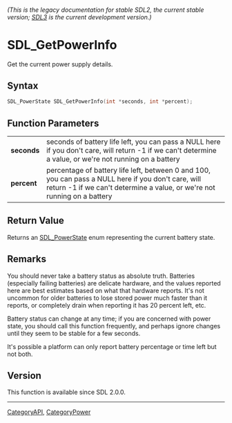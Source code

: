###### (This is the legacy documentation for stable SDL2, the current stable version; [SDL3](https://wiki.libsdl.org/SDL3/) is the current development version.)
# SDL_GetPowerInfo

Get the current power supply details.

## Syntax

```c
SDL_PowerState SDL_GetPowerInfo(int *seconds, int *percent);

```

## Function Parameters

|                 |                                                                                                                                                                                 |
| --------------- | ------------------------------------------------------------------------------------------------------------------------------------------------------------------------------- |
| **seconds**     | seconds of battery life left, you can pass a NULL here if you don't care, will return -1 if we can't determine a value, or we're not running on a battery                       |
| **percent**     | percentage of battery life left, between 0 and 100, you can pass a NULL here if you don't care, will return -1 if we can't determine a value, or we're not running on a battery |

## Return Value

Returns an [SDL_PowerState](SDL_PowerState) enum representing the current
battery state.

## Remarks

You should never take a battery status as absolute truth. Batteries
(especially failing batteries) are delicate hardware, and the values
reported here are best estimates based on what that hardware reports. It's
not uncommon for older batteries to lose stored power much faster than it
reports, or completely drain when reporting it has 20 percent left, etc.

Battery status can change at any time; if you are concerned with power
state, you should call this function frequently, and perhaps ignore changes
until they seem to be stable for a few seconds.

It's possible a platform can only report battery percentage or time left
but not both.

## Version

This function is available since SDL 2.0.0.

----
[CategoryAPI](CategoryAPI), [CategoryPower](CategoryPower)

